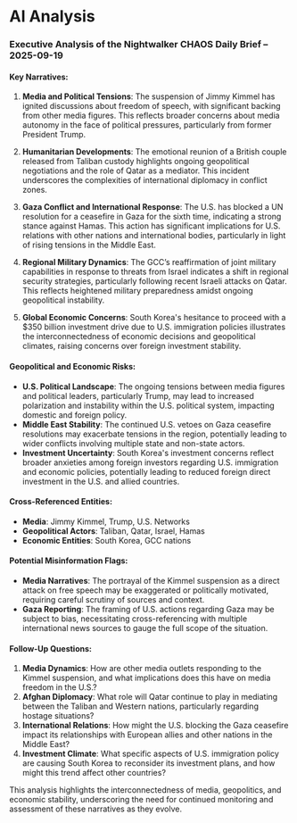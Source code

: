 # AI Analysis

### Executive Analysis of the Nightwalker CHAOS Daily Brief – 2025-09-19

#### Key Narratives:
1. **Media and Political Tensions**: The suspension of Jimmy Kimmel has ignited discussions about freedom of speech, with significant backing from other media figures. This reflects broader concerns about media autonomy in the face of political pressures, particularly from former President Trump.
   
2. **Humanitarian Developments**: The emotional reunion of a British couple released from Taliban custody highlights ongoing geopolitical negotiations and the role of Qatar as a mediator. This incident underscores the complexities of international diplomacy in conflict zones.

3. **Gaza Conflict and International Response**: The U.S. has blocked a UN resolution for a ceasefire in Gaza for the sixth time, indicating a strong stance against Hamas. This action has significant implications for U.S. relations with other nations and international bodies, particularly in light of rising tensions in the Middle East.

4. **Regional Military Dynamics**: The GCC’s reaffirmation of joint military capabilities in response to threats from Israel indicates a shift in regional security strategies, particularly following recent Israeli attacks on Qatar. This reflects heightened military preparedness amidst ongoing geopolitical instability.

5. **Global Economic Concerns**: South Korea's hesitance to proceed with a $350 billion investment drive due to U.S. immigration policies illustrates the interconnectedness of economic decisions and geopolitical climates, raising concerns over foreign investment stability.

#### Geopolitical and Economic Risks:
- **U.S. Political Landscape**: The ongoing tensions between media figures and political leaders, particularly Trump, may lead to increased polarization and instability within the U.S. political system, impacting domestic and foreign policy.
- **Middle East Stability**: The continued U.S. vetoes on Gaza ceasefire resolutions may exacerbate tensions in the region, potentially leading to wider conflicts involving multiple state and non-state actors.
- **Investment Uncertainty**: South Korea's investment concerns reflect broader anxieties among foreign investors regarding U.S. immigration and economic policies, potentially leading to reduced foreign direct investment in the U.S. and allied countries.

#### Cross-Referenced Entities:
- **Media**: Jimmy Kimmel, Trump, U.S. Networks
- **Geopolitical Actors**: Taliban, Qatar, Israel, Hamas
- **Economic Entities**: South Korea, GCC nations

#### Potential Misinformation Flags:
- **Media Narratives**: The portrayal of the Kimmel suspension as a direct attack on free speech may be exaggerated or politically motivated, requiring careful scrutiny of sources and context.
- **Gaza Reporting**: The framing of U.S. actions regarding Gaza may be subject to bias, necessitating cross-referencing with multiple international news sources to gauge the full scope of the situation.

#### Follow-Up Questions:
1. **Media Dynamics**: How are other media outlets responding to the Kimmel suspension, and what implications does this have on media freedom in the U.S.?
2. **Afghan Diplomacy**: What role will Qatar continue to play in mediating between the Taliban and Western nations, particularly regarding hostage situations?
3. **International Relations**: How might the U.S. blocking the Gaza ceasefire impact its relationships with European allies and other nations in the Middle East?
4. **Investment Climate**: What specific aspects of U.S. immigration policy are causing South Korea to reconsider its investment plans, and how might this trend affect other countries?

This analysis highlights the interconnectedness of media, geopolitics, and economic stability, underscoring the need for continued monitoring and assessment of these narratives as they evolve.
